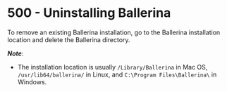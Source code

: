 # 500 - Uninstalling Ballerina

To remove an existing Ballerina installation, go to the Ballerina installation location and delete the Ballerina directory.

***Note***: 
- The installation location is usually ```/Library/Ballerina``` in Mac OS, ```/usr/lib64/ballerina/``` in Linux, and ```C:\Program Files\Ballerina\``` in Windows.
